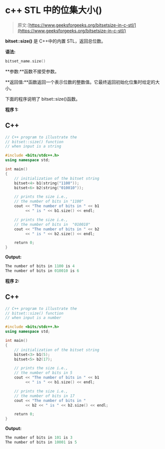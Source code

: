 # c++ STL 中的位集大小()

> 原文:[https://www.geeksforgeeks.org/bitsetsize-in-c-stl/](https://www.geeksforgeeks.org/bitsetsize-in-c-stl/)

**bitset::size()** 是 C++中的内置 STL，返回总位数。

**语法:**

```cpp
bitset_name.size()
```

**参数:**函数不接受参数。

**返回值:**函数返回一个表示位数的整数值。它最终返回初始化位集时给定的大小。

下面的程序说明了 bitset::size()函数。

**程序 1:**

## C++

```cpp
// C++ program to illustrate the
// bitset::size() function
// when input is a string

#include <bits/stdc++.h>
using namespace std;

int main()
{
    // initialization of the bitset string
    bitset<4> b1(string("1100"));
    bitset<6> b2(string("010010"));

    // prints the size i.e.,
    // the number of bits in "1100"
    cout << "The number of bits in " << b1
         << " is " << b1.size() << endl;

    // prints the size i.e.,
    // the number of bits in  "010010"
    cout << "The number of bits in " << b2
         << " is " << b2.size() << endl;

    return 0;
}
```

**Output:** 

```cpp
The number of bits in 1100 is 4
The number of bits in 010010 is 6
```

**程序 2:**

## C++

```cpp
// C++ program to illustrate the
// bitset::size() function
// when input is a number

#include <bits/stdc++.h>
using namespace std;

int main()
{
    // initialization of the bitset string
    bitset<3> b1(5);
    bitset<5> b2(17);

    // prints the size i.e.,
    // the number of bits in 5
    cout << "The number of bits in " << b1
         << " is " << b1.size() << endl;

    // prints the size i.e.,
    // the number of bits in 17
    cout << "The number of bits in "
         << b2 << " is " << b2.size() << endl;

    return 0;
}
```

**Output:** 

```cpp
The number of bits in 101 is 3
The number of bits in 10001 is 5
```